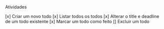 Atividades

[x] Criar um novo todo
[x] Listar todos os todos
[x] Alterar o title e deadline de um todo existente
[x] Marcar um todo como feito
[] Excluir um todo

